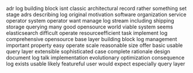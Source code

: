 adr log building block isnt classic architectural record rather something set stage adrs describing log original motivation software organization service operator system operator want manage log stream including shipping storage querying many good opensource world viable system seems elasticsearch difficult operate resourceefficient task implement log comprehensive opensource base layer building block log management important property easy operate scale reasonable size offer basic usable query layer extensible sophisticated case complete rationale design document log talk implementation evolutionary optimization consequence log exists usable likely featureful user would expect especially query layer